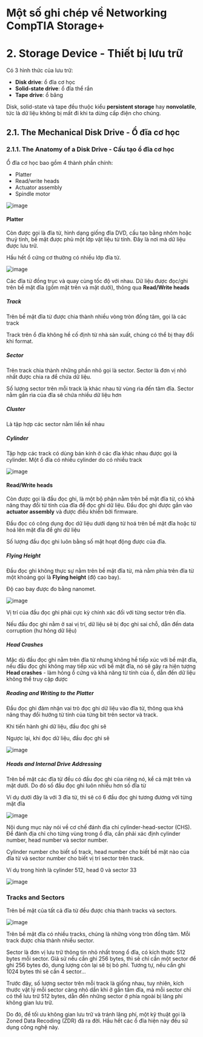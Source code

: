 # Một số ghi chép về Networking CompTIA Storage+

# 2. Storage Device - Thiết bị lưu trữ 

Có 3 hình thức của lưu trữ:
 * **Disk drive**: ổ đĩa cơ học
 * **Solid-state drive**: ổ đĩa thể rắn  
 * **Tape drive**: ổ băng

Disk, solid-state và tape đều thuộc kiểu **persistent storage** hay **nonvolatile**, tức là dữ liệu không bị mất đi khi ta dừng cấp điện cho chúng.

## 2.1. The Mechanical Disk Drive - Ổ đĩa cơ học

### 2.1.1. The Anatomy of a Disk Drive - Cấu tạo ổ đĩa cơ học

Ổ đĩa cơ học bao gồm 4 thành phần chính:
 * Platter
 * Read/write heads
 * Actuator assembly
 * Spindle motor

![image](https://user-images.githubusercontent.com/32956424/117912186-3dedbc00-b309-11eb-9b1d-98a599c7d533.png)

#### Platter

Còn được gọi là đĩa từ, hình dạng giống đĩa DVD, cấu tạo bằng nhôm hoặc thuỷ tinh, bề mặt được phủ một lớp vật liệu từ tính. Đây là nơi mà dữ liệu được lưu trữ. 

Hầu hết ổ cứng cơ thường có nhiều lớp đĩa từ.

![image](https://user-images.githubusercontent.com/32956424/117912489-d6843c00-b309-11eb-951a-aa9f5896537e.png)

Các đĩa từ đồng trục và quay cùng tốc độ với nhau. Dữ liệu được đọc/ghi trên bề mặt đĩa (gồm mặt trên và mặt dưới), thông qua **Read/Write heads** 

##### Track

Trên bề mặt đĩa từ được chia thành nhiều vòng tròn đồng tâm, gọi là các track

Track trên ổ đĩa không hề cố định từ nhà sản xuất, chúng có thể bị thay đổi khi format.

##### Sector

Trên track chia thành những phần nhỏ gọi là sector. Sector là đơn vị nhỏ nhất được chia ra để chứa dữ liệu.

Số lượng sector trên mỗi track là khác nhau từ vùng rìa đến tâm đĩa. Sector nằm gần rìa của đĩa sẽ chứa nhiều dữ liệu hơn

##### Cluster

Là tập hợp các sector nằm liền kề nhau

##### Cylinder

Tập hợp các track có dùng bán kính ở các đĩa khác nhau được gọi là cylinder. Một ổ đĩa có nhiều cylinder do có nhiều track

![image](https://user-images.githubusercontent.com/32956424/118074254-c175de80-b3d7-11eb-8c2d-625ec9468358.png)

#### Read/Write heads

Còn được gọi là đầu đọc ghi, là một bộ phận nằm trên bề mặt đĩa từ, có khả năng thay đổi từ tính của đĩa để đọc ghi dữ liệu. Đầu đọc ghi được gắn vào **actuator assembly** và được điều khiển bởi firmware.

Đầu đọc có công dụng đọc dữ liệu dưới dạng từ hoá trên bề mặt đĩa hoặc từ hoá lên mặt đĩa để ghi dữ liệu

Số lượng đầu đọc ghi luôn bằng số mặt hoạt động được của đĩa.

##### Flying Height

Đầu đọc ghi không thực sự nằm trên bề mặt đĩa từ, mà nằm phía trên đĩa từ một khoảng gọi là **Flying height** (độ cao bay).

Độ cao bay được đo bằng nanomet.

![image](https://user-images.githubusercontent.com/32956424/118072240-9093aa80-b3d3-11eb-89d2-4864de0c3b79.png)

Vị trí của đầu đọc ghi phải cực kỳ chính xác đối với từng sector trên đĩa.

Nếu đầu đọc ghi nằm ở sai vị trí, dữ liệu sẽ bị đọc ghi sai chỗ, dẫn đến data corruption (hư hỏng dữ liệu)

##### Head Crashes

Mặc dù đầu đọc ghi nằm trên đĩa từ nhưng không hề tiếp xúc với bề mặt đĩa, nếu đầu đọc ghi không may tiếp xúc với bề mặt đĩa, nó sẽ gây ra hiện tượng **Head crashes** - làm hỏng ổ cứng và khả năng từ tính của ổ, dẫn đến dữ liệu không thể truy cập được

##### Reading and Writing to the Platter

Đầu đọc ghi đảm nhận vai trò đọc ghi dữ liệu vào đĩa từ, thông qua khả năng thay đổi hướng từ tính của từng bit trên sector và track. 

Khi tiến hành ghi dữ liệu, đầu đọc ghi sẽ 

Ngược lại, khi đọc dữ liệu, đầu đọc ghi sẽ 

![image](https://user-images.githubusercontent.com/32956424/118077901-444e6780-b3df-11eb-9e77-b349cc39dfa6.png)

##### Heads and Internal Drive Addressing

Trên bề mặt các đĩa từ đều có đầu đọc ghi của riêng nó, kể cả mặt trên và mặt dưới. Do đó số đầu đọc ghi luôn nhiều hơn số đĩa từ

Ví dụ dưới đây là với 3 đĩa từ, thì sẽ có 6 đầu đọc ghi tương đương với từng mặt đĩa

![image](https://user-images.githubusercontent.com/32956424/118611557-2b7ef100-b7e7-11eb-8253-7e6d04c730d0.png)

Nội dung mục này nói về cơ chế đánh địa chỉ cylinder-head-sector (CHS). Để đánh địa chỉ cho từng vùng trong ổ đĩa, cần phải xác định cylinder number, head number và sector number.

Cylinder number cho biết số track, head number cho biết bề mặt nào của đĩa từ và sector number cho biết vị trí sector trên track.

Ví dụ trong hình là cylinder 512, head 0 và sector 33
  
![image](https://user-images.githubusercontent.com/32956424/118745849-4bfb8980-b881-11eb-9562-2cc035da8823.png)

### Tracks and Sectors

Trên bề mặt của tất cả đĩa từ đều được chia thành tracks và sectors.

![image](https://user-images.githubusercontent.com/32956424/118746524-9c271b80-b882-11eb-8b50-b5fd6b383ca9.png)

Trên bề mặt đĩa có nhiều tracks, chúng là những vòng tròn đồng tâm. Mỗi track được chia thành nhiều sector. 

Sector là đơn vị lưu trữ thông tin nhỏ nhất trong ổ đĩa, có kích thước 512 bytes mỗi sector. Giả sử nếu cần ghi 256 bytes, thì sẽ chỉ cần một sector để ghi 256 bytes đó, dung lượng còn lại sẽ bị bỏ phí. Tương tự, nếu cần ghi 1024 bytes thì sẽ cần 4 sector...

Trước đây, số lượng sector trên mỗi track là giống nhau, tuy nhiên, kích thước vật lý mỗi sector càng nhỏ dần khi ở gần tâm đĩa, mà mỗi sector chỉ có thể lưu trữ 512 bytes, dẫn đến những sector ở phía ngoài bị lãng phí không gian lưu trữ.

Do đó, để tối ưu không gian lưu trữ và tránh lãng phí, một kỹ thuật gọi là Zoned Data Recoding (ZDR) đã ra đời. Hầu hết các ổ đĩa hiện này đều sử dụng công nghệ này.





































